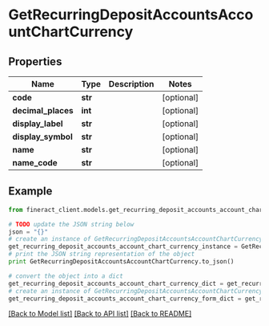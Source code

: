 # GetRecurringDepositAccountsAccountChartCurrency


## Properties

Name | Type | Description | Notes
------------ | ------------- | ------------- | -------------
**code** | **str** |  | [optional] 
**decimal_places** | **int** |  | [optional] 
**display_label** | **str** |  | [optional] 
**display_symbol** | **str** |  | [optional] 
**name** | **str** |  | [optional] 
**name_code** | **str** |  | [optional] 

## Example

```python
from fineract_client.models.get_recurring_deposit_accounts_account_chart_currency import GetRecurringDepositAccountsAccountChartCurrency

# TODO update the JSON string below
json = "{}"
# create an instance of GetRecurringDepositAccountsAccountChartCurrency from a JSON string
get_recurring_deposit_accounts_account_chart_currency_instance = GetRecurringDepositAccountsAccountChartCurrency.from_json(json)
# print the JSON string representation of the object
print GetRecurringDepositAccountsAccountChartCurrency.to_json()

# convert the object into a dict
get_recurring_deposit_accounts_account_chart_currency_dict = get_recurring_deposit_accounts_account_chart_currency_instance.to_dict()
# create an instance of GetRecurringDepositAccountsAccountChartCurrency from a dict
get_recurring_deposit_accounts_account_chart_currency_form_dict = get_recurring_deposit_accounts_account_chart_currency.from_dict(get_recurring_deposit_accounts_account_chart_currency_dict)
```
[[Back to Model list]](../README.md#documentation-for-models) [[Back to API list]](../README.md#documentation-for-api-endpoints) [[Back to README]](../README.md)


